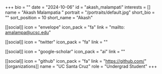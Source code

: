 +++
bio = "" 
date = "2024-10-06" 
id = "akash_malampati" 
interests = [] 
name = "Akash Malampatia " 
portrait = "/portraits/default.jpg" 
short_bio = "" 
sort_position = 10
 short_name = "Akash" 

[[social]] 
    icon = "envelope" 
    icon_pack = "fa" 
    link = "mailto: amalampa@ucsc.edu"

 [[social]] 
    icon = "twitter" 
    icon_pack = "fa" 
    link = "" 

[[social]] 
    icon = "google-scholar" 
    icon_pack = "ai" 
    link = "" 

[[social]] 
    icon = "github" 
    icon_pack = "fa" 
    link = "https://github.com/" 
[[organizations]] 
     name = "UC Santa Cruz" 
      role = "Undergrad Student" 
+++
